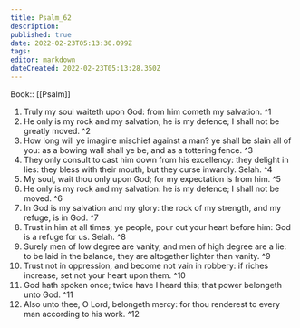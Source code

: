 ```yaml
---
title: Psalm_62
description: 
published: true
date: 2022-02-23T05:13:30.099Z
tags: 
editor: markdown
dateCreated: 2022-02-23T05:13:28.350Z
---
```


 Book:: [[Psalm]]
 1. Truly my soul waiteth upon God: from him cometh my salvation. ^1
 2. He only is my rock and my salvation; he is my defence; I shall not be greatly moved. ^2
 3. How long will ye imagine mischief against a man? ye shall be slain all of you: as a bowing wall shall ye be, and as a tottering fence. ^3
 4. They only consult to cast him down from his excellency: they delight in lies: they bless with their mouth, but they curse inwardly. Selah. ^4
 5. My soul, wait thou only upon God; for my expectation is from him. ^5
 6. He only is my rock and my salvation: he is my defence; I shall not be moved. ^6
 7. In God is my salvation and my glory: the rock of my strength, and my refuge, is in God. ^7
 8. Trust in him at all times; ye people, pour out your heart before him: God is a refuge for us. Selah. ^8
 9. Surely men of low degree are vanity, and men of high degree are a lie: to be laid in the balance, they are altogether lighter than vanity. ^9
 10. Trust not in oppression, and become not vain in robbery: if riches increase, set not your heart upon them. ^10
 11. God hath spoken once; twice have I heard this; that power belongeth unto God. ^11
 12. Also unto thee, O Lord, belongeth mercy: for thou renderest to every man according to his work. ^12
